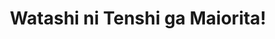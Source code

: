 --- 
title: "Watashi ni Tenshi ga Maiorita!"
publishdate: "2018-12-16T16:48:46+02:00"
src: "https://365manga.net/manga/watashi-ni-tenshi-ga-maiorita"
image: "https://data.365manga.net/images/thumbnails/32804-watashi-ni-tenshi-ga-maiorita.jpg"
description: " Miyako is a super-shy girl in college. One day, her younger sister brings home a super-cute girl named Hana, and Miyako totally falls for her! These are her misadventures in trying to awkwardly get closer to Hana."
---